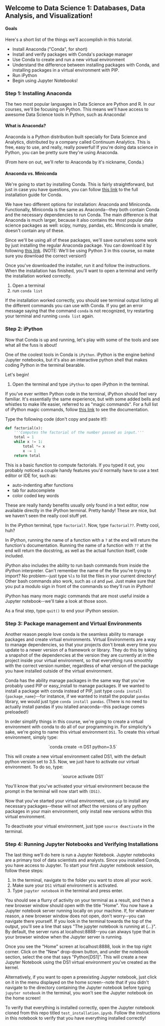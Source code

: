 ## Welcome to Data Science 1: Databases, Data Analysis, and Visualization!

#### Goals

Here's a short list of the things we'll accomplish in this tutorial.

* Install Anaconda ("Conda", for short)
* Install and verify packages with Conda's package manager
* Use Conda to create and run  a new virtual environment
* Understand the difference between installing packages with Conda, and installing packages in a virtual environment with PIP.
* Run iPython
* Begin using Jupyter Notebooks!


### Step 1: Installing Anaconda

The two most popular languages in Data Science are Python and R.  In our courses, we'll be focusing on Python.  This means we'll have access to awesome Data Science tools in Python, such as Anaconda!

#### What is Anaconda?

Anaconda is a Python distribution built specially for Data Science and Analytics, distributed by a company called Continuum Analytics.  This is free, easy to use, and really, really powerful! If you're doing data science in Python, you can be pretty sure they're using Anaconda.

(From here on out, we'll refer to Anaconda by it's nickname, Conda.)

#### Anaconda vs. Miniconda

We're going to start by installing Conda.  This is fairly straightforward, but just in case you have questions, you can follow [this link](https://conda.io/docs/user-guide/install/macos.html) to the full installation guide for Conda.  

We have two different options for installation: Anaconda and Miniconda.  Functionally, Miniconda is the same as Anaconda--they both contain Conda and the necessary dependencies to run Conda.  The main difference is that Anaconda is much larger, because it also contains the most popular data science packages as well: scipy, numpy, pandas, etc.  Miniconda is smaller, doesn't contain any of these.  

Since we'll be using all of these packages, we'll save ourselves some work by just installing the regular Anaconda package.  You can download it by following [this link](https://www.anaconda.com/download/#macos). (NOTE:  We'll be using Python 3 in this course, so make sure you download the correct version!)

Once you've downloaded the installer, run it and follow the instructions.  When the installation has finished, you'll want to open a terminal and verify the installation worked correctly.  

1.  Open a terminal
2.  run `conda list`

If the installation worked correctly, you should see terminal output listing all the different commands you can use with Conda. If you get an error message saying that the command `conda` is not recognized, try restarting your terminal and running `conda list` again.  


### Step 2: iPython

Now that Conda is up and running, let's play with some of the tools and see what all the fuss is about!

One of the coolest tools in Conda is `iPython`.  iPython is the engine behind Jupyter notebooks, but it's also an interactive python shell that makes coding Python in the terminal bearable.  

Let's begin!

1.  Open the terminal and type `iPython` to open iPython in the terminal.

If you've ever written Python code in the terminal, iPython should feel very familiar.  It's essentially the same experience, but with some added bells and whistles to make life easier, referred to as "magic commands".  For a full list of iPython magic commands, follow [this link](http://ipython.readthedocs.io/en/stable/interactive/magics.html) to see the documentation.


Type the following code (don't copy and paste it!):

```python
def factorial(x):
    '''Computes the factorial of the number passed as input.'''
    total = 1
    while x != 1:
        total *= x
        x -= 1
    return total
  ```

This is a basic function to compute factorials.  If you typed it out, you probably noticed a couple handy features you'd normally have to use a text editor or IDE for, such as:
  * auto-indenting after functions
  * tab for autocomplete
  * color coded key words

  These are really handy benefits usually only found in a text editor, now available directly in the iPython terminal.  Pretty handy! These are nice, but we haven't seen the really cool stuff yet.  

  In the iPython terminal, type `factorial?`.  Now, type `factorial??`.  Pretty cool, huh?

  In iPython, running the name of a function with a `?` at the end will return the function's documentation.  Running the name of a function with `??` at the end will return the docstring, as well as the actual function itself, code included.

  iPython also includes the ability to run bash commands from inside the iPython interpreter.  Can't remember the name of the file you're trying to import?  No problem--just type `%ls` to list the files in your current directory!  Other bash commands also work, such as `cd` and `pwd`.  Just make sure that you put a modulo sign in front of the commands so they'll run in iPython!

  iPython has many more magic commands that are most useful inside a Jupyter notebook--we'll take a look at those soon.  

  As a final step, type `quit()` to end your iPython session.

### Step 3: Package management and Virtual Environments

Another reason people love conda is the seamless ability to manage packages and create virtual environments.  Virtual Environments are a way to manage dependencies, so that your projects don't break every time you update to a newer version of  a framework or library. They do this by taking a snapshot of the dependencies at the version they are currently at in the project inside your virtual environment, so that everything runs smoothly with the correct version number, regardless of what version of the package you have installed outside of the virtual environment.

Conda has the ability manage packages in the same way that you've probably used PIP or easy_install to manage packages. If we wanted to install a package with conda instead of PIP, just type `conda install {package_name}`--for instance, if we wanted to install the popular `pandas` library, we would just type `conda install pandas`.  (There is no need to actually install pandas if you istalled anaconda--this package comes preloaded!)

In order simplify things in this course, we're going to create a virtual environment with conda to do all of our programming in.  For simplicity's sake, we're going to name this virtual environment `DS1`.  To create this virtual environment, simply type:

<center>`conda create -n DS1 python=3.5`</center>

This will create a new virtual environment called DS1, with the default python version set to 3.5. Now, we just have to activate our virtual environment.  To do so, type:

<center>`source activate DS1`</center>

You'll know that you've activated your virtual environment because the prompt in the terminal will now start with `(DS1)`.  

Now that you've started your virtual environment, use `pip` to install any necessary packages--these will not affect the versions of any python packages in your main environment, only install new versions within this virtual environment.  

To deactivate your virtual environment, just type `source deactivate` in the terminal.


### Step 4: Running Jupyter Notebooks and Verifying Installations

The last thing we'll do here is run a Jupyter Notebook.  Jupyter notebooks are a primary tool of data scientists and analysts. Since you installed Conda, you have access to Jupyter.  To start your first Jupyter notebook session, follow these steps:

1. In the terminal, navigate to the folder you want to store all your work.  
2. Make sure your `DS1` virtual environment is activated.
3. Type `jupyter notebook` in the terminal and press enter.

You should see a flurry of activity on your terminal as a result, and then a new browser window should open with the title "Home". You now have a Jupyter notebook server running locally on your machine.  If, for whatever reason, a new browser window does not open, don't worry--you can navigate there yourself.  If you look in the terminal towards the top of the output, you'll see a line that says "The jupyter notebook is running at {...}".  By default, the server runs at localhost:8888--you can always type that in your browser window when the Jupyter server is running.  

Once you see the "Home" screen at localhost:8888, look in the top right corner.  Click on the "New" drop-down button, and under the notebook section, select the one that says "Python\[DS1]".  This will create a new Jupyter Notebook using the DS1 virtual environment you've created as the kernel.  

Alternatively, if you want to open a preexisting Jupyter notebook, just click on it in the menu displayed on the home screen--note that if you didn't navigate to the directory containing the Jupyter notebook before typing `jupyter notebook` in the terminal, you won't see the Jupyter notebook on the home screen!

To verify that everything is installed correctly, open the Jupyter notebook cloned from this repo titled `test_installation.ipynb`.  Follow the instructions in this notebook to verify that you have everything installed correctly!
